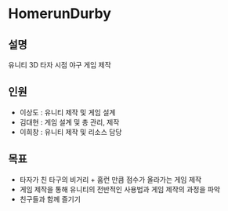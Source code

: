 # HomerunDurby
## 설명
유니티 3D 타자 시점 야구 게임 제작

## 인원
- 이상도 : 유니티 제작 및 게임 설계
- 김대현 : 게임 설계 및 총 관리, 제작
- 이희창 : 유니티 제작 및 리소스 담당

## 목표
- 타자가 친 타구의 비거리 + 홈런 만큼 점수가 올라가는 게임 제작
- 게임 제작을 통해 유니티의 전반적인 사용법과 게임 제작의 과정을 파악
- 친구들과 함께 즐기기
